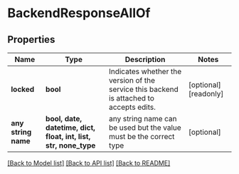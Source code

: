 # BackendResponseAllOf


## Properties
Name | Type | Description | Notes
------------ | ------------- | ------------- | -------------
**locked** | **bool** | Indicates whether the version of the service this backend is attached to accepts edits. | [optional] [readonly] 
**any string name** | **bool, date, datetime, dict, float, int, list, str, none_type** | any string name can be used but the value must be the correct type | [optional]

[[Back to Model list]](../README.md#documentation-for-models) [[Back to API list]](../README.md#documentation-for-api-endpoints) [[Back to README]](../README.md)


